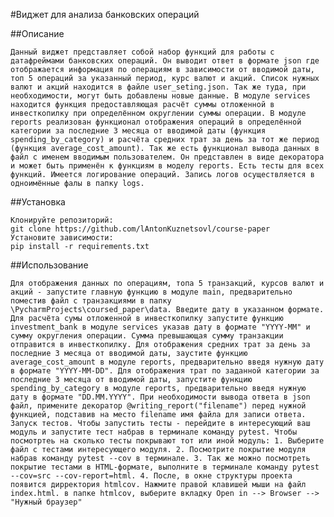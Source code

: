 #Виджет для анализа банковских операций

##Описание

    Данный виджет представляет собой набор функций для работы с датафреймами банковских операций. Он выводит ответ в формате json где отображается информация по операциям в зависимости от вводимой даты, топ 5 операций за указанный период, курс валют и акций. Список нужных валют и акций находится в файле user_seting.json. Так же туда, при необходимости, могут быть добавлены новые данные. В модуле services находится функция предоставляющая расчёт суммы отложенной в инвесткопилку при определённом округлении суммы операции. В модуле reports реализован функционал отображения операций в определённой категории за последние 3 месяца от вводимой даты (функция spending_by_category) и расчёта средних трат за день за тот же период (функция average_cost_amount). Так же есть функционал вывода данных в файл с именем вводимым пользователем. Он представлен в виде декоратора и может быть применён к функциям в моделу reports. Есть тесты для всех функций. Имеется логирование операций. Запись логов осуществляется в одноимённые фалы в папку logs.

##Установка

    Клонируйте репозиторий:
    git clone https://github.com/lAntonKuznetsovl/course-paper
    Установите зависимости:
    pip install -r requirements.txt
##Использование

    Для отображения данных по операциям, топа 5 транзакций, курсов валют и акций - запустите главную функцию в модуле main, предварительно поместив файл с транзакциями в папку \PycharmProjects\coursed_paper\data. Введите дату в указанном формате. Для расчёта сумы отложенной в инвесткопилку запустите функцию investment_bank в модуле services указав дату в формате "YYYY-MM" и сумму округления операции. Сумма превышающая сумму транзакции отправится в инвесткопилку. Для отображения средних трат за день за последние 3 месяца от вводимой даты, заустите функцию average_cost_amount в модуле reports, предварительно введя нужную дату в формате "YYYY-MM-DD". Для отображения трат по заданной категории за последние 3 месяца от вводимой даты, запустите функцию spending_by_category в модуле reports, предварительно введя нужную дату в формате "DD.MM.YYYY". При необходимости вывода ответа в json файл, примените декоратор @writing_report("filename") перед нужной функцией, подставив на место filename имя файла для записи ответа.
    Запуск тестов. Чтобы запустить тесты - перейдите в интересующий ваш модуль и запустите тест набрав в терминале команду pytest. Чтобы посмотртеь на сколько тесты покрывают тот или иной модуль: 1. Выберите файл с тестами интересующего модуля. 2. Посмотрите покрытие модуля набрав команду pytest --cov в терминале. 3. Так же можно посмотреть покрытие тестами в HTML-формате, выполните в терминале команду pytest --cov=src --cov-report=html. 4. После, в окне структуры проекта появится дирректория htmlcov. Нажмите правой клавишей мыши на файл index.html. в папке htmlcov, выберите вкладку Open in --> Browser --> "Нужный браузер"
